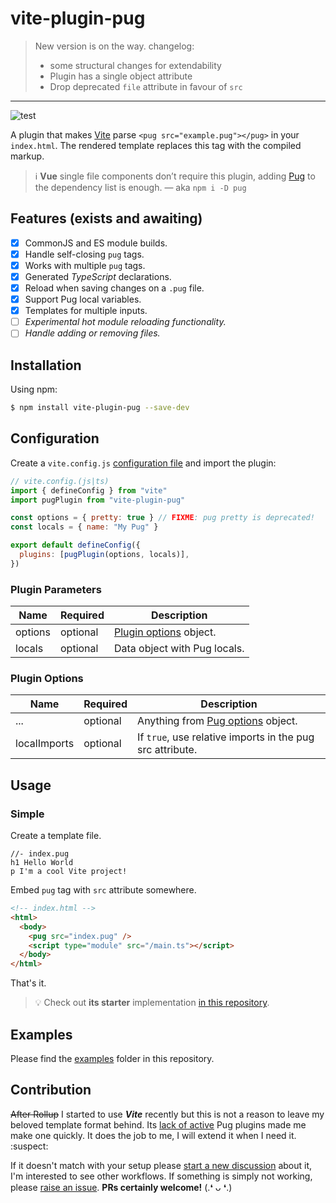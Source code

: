 # vite-plugin-pug

> New version is on the way. changelog:
> - some structural changes for extendability
> - Plugin has a single object attribute
> - Drop deprecated `file` attribute in favour of `src`

---

![test](https://github.com/SubZtep/vite-plugin-pug/workflows/npm%20test/badge.svg)

A plugin that makes [Vite](https://vitejs.dev/) parse `<pug src="example.pug"></pug>` in your `index.html`. The rendered template replaces this tag with the compiled markup.

> :information_source: **Vue** single file components don’t require this plugin, adding [Pug](https://www.npmjs.com/package/pug) to the dependency list is enough. — aka `npm i -D pug`

## Features (exists and awaiting)

- [x] CommonJS and ES module builds.
- [x] Handle self-closing `pug` tags.
- [x] Works with multiple `pug` tags.
- [x] Generated _TypeScript_ declarations.
- [x] Reload when saving changes on a `.pug` file.
- [x] Support Pug local variables.
- [x] Templates for multiple inputs.
- [ ] _Experimental hot module reloading functionality._
- [ ] _Handle adding or removing files._

## Installation

Using npm:

```sh
$ npm install vite-plugin-pug --save-dev
```

## Configuration

Create a `vite.config.js` [configuration file](https://vitejs.dev/config/) and import the plugin:

```js
// vite.config.(js|ts)
import { defineConfig } from "vite"
import pugPlugin from "vite-plugin-pug"

const options = { pretty: true } // FIXME: pug pretty is deprecated!
const locals = { name: "My Pug" }

export default defineConfig({
  plugins: [pugPlugin(options, locals)],
})
```

### Plugin Parameters

| Name    | Required | Description                               |
| ------- | -------- | ----------------------------------------- |
| options | optional | [Plugin options](#plugin-options) object. |
| locals  | optional | Data object with Pug locals.              |

### Plugin Options

| Name         | Required | Description                                                                       |
| ------------ | -------- | --------------------------------------------------------------------------------- |
| ...          | optional | Anything from [Pug options](https://pugjs.org/api/reference.html#options) object. |
| localImports | optional | If `true`, use relative imports in the pug src attribute.                             |

## Usage

### Simple

Create a template file.

```pug
//- index.pug
h1 Hello World
p I'm a cool Vite project!
```

Embed `pug` tag with `src` attribute somewhere.

```html
<!-- index.html -->
<html>
  <body>
    <pug src="index.pug" />
    <script type="module" src="/main.ts"></script>
  </body>
</html>
```

That's it.

> :bulb: Check out **its starter** implementation [in this repository](https://github.com/SubZtep/css-tetris-3d).

## Examples

Please find the [examples](examples/) folder in this repository.

## Contribution

~~After Rollup~~ I started to use _**Vite**_ recently but this is not a reason to leave my beloved template format behind. Its [lack of active](https://github.com/marlonmarcello/vite-plugin-pug) Pug plugins made me make one quickly. It does the job to me, I will extend it when I need it. :suspect:

If it doesn't match with your setup please [start a new discussion](https://github.com/SubZtep/vite-plugin-pug/discussions/new) about it, I'm interested to see other workflows. If something is simply not working, please [raise an issue](https://github.com/SubZtep/vite-plugin-pug/issues/new). **PRs certainly welcome!** (.❛ ᴗ ❛.)
